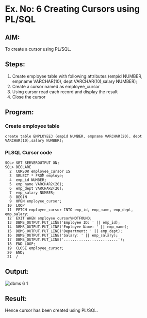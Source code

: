 # Ex. No: 6 Creating Cursors using PL/SQL

## AIM: 
To create a cursor using PL/SQL.

## Steps:
1. Create employee table with following attributes (empid NUMBER, empname VARCHAR(10), dept VARCHAR(10),salary NUMBER);
2. Create a cursor named as employee_cursor
3. Using cursor read each record and display the result
4. Close the cursor

## Program:
### Create employee table
```
create table EMPLOYEE3 (empid NUMBER, empname VARCHAR(20), dept VARCHAR(10),salary NUMBER);
```
### PLSQL Cursor code
```
SQL> SET SERVEROUTPUT ON;
SQL> DECLARE
  2  CURSOR employee_cursor IS
  3  SELECT * FROM employe;
  4  emp_id NUMBER;
  5  emp_name VARCHAR2(20);
  6  emp_dept VARCHAR2(20);
  7  emp_salary NUMBER;
  8  BEGIN
  9  OPEN employee_cursor;
 10  LOOP
 11  FETCH employee_cursor INTO emp_id, emp_name, emp_dept, emp_salary;
 12  EXIT WHEN employee_cursor%NOTFOUND;
 13  DBMS_OUTPUT.PUT_LINE('Employee ID: ' || emp_id);
 14  DBMS_OUTPUT.PUT_LINE('Employee Name: ' || emp_name);
 15  DBMS_OUTPUT.PUT_LINE('Department: ' || emp_dept);
 16  DBMS_OUTPUT.PUT_LINE('Salary: ' || emp_salary);
 17  DBMS_OUTPUT.PUT_LINE('.........................');
 18  END LOOP;
 19  CLOSE employee_cursor;
 20  END;
 21  /

```
## Output:
![dbms 6 1](https://github.com/svarsha220/Ex-no-6-Creating-Cursors-using-PL-SQL/assets/127709117/a43f8f28-7c20-472b-952f-90cfdbf3588b)


## Result:
Hence cursor has been created using PL/SQL.
